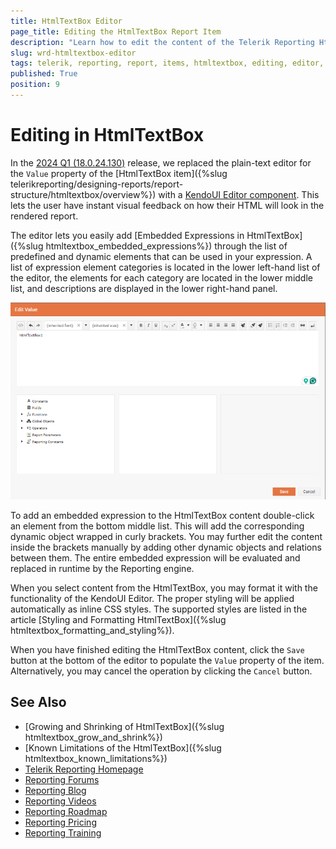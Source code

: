 ```yaml
---
title: HtmlTextBox Editor
page_title: Editing the HtmlTextBox Report Item
description: "Learn how to edit the content of the Telerik Reporting HtmlTextBox report item in the Web Report Designer."
slug: wrd-htmltextbox-editor
tags: telerik, reporting, report, items, htmltextbox, editing, editor, web report designer
published: True
position: 9
---
```


# Editing in HtmlTextBox

In the [2024 Q1 (18.0.24.130)](https://www.telerik.com/support/whats-new/reporting/release-history/progress-telerik-reporting-2024-q1-18-0-24-130) release, we replaced the plain-text editor for the `Value` property of the [HtmlTextBox item]({%slug telerikreporting/designing-reports/report-structure/htmltextbox/overview%}) with a [KendoUI Editor component](https://docs.telerik.com/kendo-ui/controls/editor/get-started). This lets the user have instant visual feedback on how their HTML will look in the rendered report.

The editor lets you easily add [Embedded Expressions in HtmlTextBox]({%slug htmltextbox_embedded_expressions%}) through the list of predefined and dynamic elements that can be used in your expression. A list of expression element categories is located in the lower left-hand list of the editor, the elements for each category are located in the lower middle list, and descriptions are displayed in the lower right-hand panel.

![Look at the HtmlTextBox editor of the Web Report Designer.](images/wrd-htmltextbox-editor-screenshot.png)

To add an embedded expression to the HtmlTextBox content double-click an element from the bottom middle list. This will add the corresponding dynamic object wrapped in curly brackets. You may further edit the content inside the brackets manually by adding other dynamic objects and relations between them. The entire embedded expression will be evaluated and replaced in runtime by the Reporting engine.

When you select content from the HtmlTextBox, you may format it with the functionality of the KendoUI Editor. The proper styling will be applied automatically as inline CSS styles. The supported styles are listed in the article [Styling and Formatting HtmlTextBox]({%slug htmltextbox_formatting_and_styling%}).

When you have finished editing the HtmlTextBox content, click the `Save` button at the bottom of the editor to populate the `Value` property of the item. Alternatively, you may cancel the operation by clicking the `Cancel` button.

## See Also

* [Growing and Shrinking of HtmlTextBox]({%slug htmltextbox_grow_and_shrink%})
* [Known Limitations of the HtmlTextBox]({%slug htmltextbox_known_limitations%})
* [Telerik Reporting Homepage](https://www.telerik.com/products/reporting)
* [Reporting Forums](https://www.telerik.com/forums/reporting)
* [Reporting Blog](https://www.telerik.com/blogs/tag/reporting)
* [Reporting Videos](https://www.telerik.com/videos/reporting)
* [Reporting Roadmap](https://www.telerik.com/support/whats-new/reporting/roadmap)
* [Reporting Pricing](https://www.telerik.com/purchase/individual/reporting)
* [Reporting Training](https://learn.telerik.com/learn/course/external/view/elearning/19/reporting-report-server-training)
